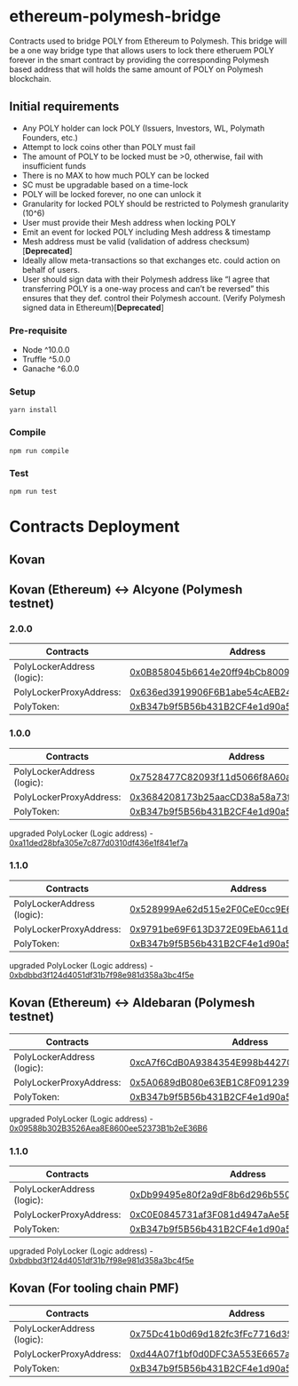 # ethereum-polymesh-bridge
Contracts used to bridge POLY from Ethereum to Polymesh. This bridge will be a one way bridge type that allows users to lock there etheruem POLY forever in the smart contract by providing the corresponding Polymesh based address that will holds the same amount of POLY on Polymesh blockchain.  

## Initial requirements
* Any POLY holder can lock POLY (Issuers, Investors, WL, Polymath Founders, etc.)
* Attempt to lock coins other than POLY must fail
* The amount of POLY to be locked must be >0, otherwise, fail with insufficient funds
* There is no MAX to how much POLY can be locked
* SC must be upgradable based on a time-lock
* POLY will be locked forever, no one can unlock it
* Granularity for locked POLY should be restricted to Polymesh granularity (10^6)
* User must provide their Mesh address when locking POLY
* Emit an event for locked POLY including Mesh address & timestamp
* Mesh address must be valid (validation of address checksum)[**Deprecated**]
* Ideally allow meta-transactions so that exchanges etc. could action on behalf of users.
* User should sign data with their Polymesh address like “I agree that transferring POLY is a one-way process and can’t be reversed”
this ensures that they def. control their Polymesh account. (Verify Polymesh signed data in Ethereum)[**Deprecated**]


### Pre-requisite
* Node ^10.0.0
* Truffle ^5.0.0
* Ganache ^6.0.0

### Setup
```
yarn install
```

### Compile
```
npm run compile
```

### Test
```
npm run test
```
# Contracts Deployment

## Kovan

## Kovan (Ethereum) <-> Alcyone (Polymesh testnet)

### 2.0.0
| Contracts | Address |
|------------|--------|
|PolyLockerAddress (logic): | [0x0B858045b6614e20ff94bCb8009340f95c00419D](https://kovan.etherscan.io/address/0x0B858045b6614e20ff94bCb8009340f95c00419D)|
|PolyLockerProxyAddress: | [0x636ed3919906F6B1abe54cAEB2497067C4fC9bA7](https://kovan.etherscan.io/address/0x636ed3919906F6B1abe54cAEB2497067C4fC9bA7) |
|PolyToken: | [0xB347b9f5B56b431B2CF4e1d90a5995f7519ca792](https://kovan.etherscan.io/address/0xB347b9f5B56b431B2CF4e1d90a5995f7519ca792) |

### 1.0.0
| Contracts | Address |
|------------|--------|
|PolyLockerAddress (logic): | [0x7528477C82093f11d5066f8A60ac9f9cB62B5A34](https://kovan.etherscan.io/address/0x7528477C82093f11d5066f8A60ac9f9cB62B5A34)|
|PolyLockerProxyAddress: | [0x3684208173b25aacCD38a58a73f66184f5667C11](https://kovan.etherscan.io/address/0x3684208173b25aacCD38a58a73f66184f5667C11) |
|PolyToken: | [0xB347b9f5B56b431B2CF4e1d90a5995f7519ca792](https://kovan.etherscan.io/address/0xB347b9f5B56b431B2CF4e1d90a5995f7519ca792) |

upgraded PolyLocker (Logic address) - [0xa11ded28bfa305e7c877d0310df436e1f841ef7a](https://kovan.etherscan.io/address/0xa11ded28bfa305e7c877d0310df436e1f841ef7a)

### 1.1.0
| Contracts | Address |
|------------|--------|
|PolyLockerAddress (logic): | [0x528999Ae62d515e2F0CeE0cc9E6681e29BC59f36](https://kovan.etherscan.io/address/0x528999Ae62d515e2F0CeE0cc9E6681e29BC59f36)|
|PolyLockerProxyAddress: | [0x9791be69F613D372E09EbA611d25157A5512c5c8](https://kovan.etherscan.io/address/0x9791be69F613D372E09EbA611d25157A5512c5c8) |
|PolyToken: | [0xB347b9f5B56b431B2CF4e1d90a5995f7519ca792](https://kovan.etherscan.io/address/0xB347b9f5B56b431B2CF4e1d90a5995f7519ca792) |

upgraded PolyLocker (Logic address) - [0xbdbbd3f124d4051df31b7f98e981d358a3bc4f5e](https://kovan.etherscan.io/address/0xbdbbd3f124d4051df31b7f98e981d358a3bc4f5e)

## Kovan (Ethereum) <-> Aldebaran (Polymesh testnet)

| Contracts | Address |
|------------|--------|
|PolyLockerAddress (logic): | [0xcA7f6CdB0A9384354E998b44270E8b490C772b78](https://kovan.etherscan.io/address/0xcA7f6CdB0A9384354E998b44270E8b490C772b78)|
|PolyLockerProxyAddress: | [0x5A0689dB080e63EB1C8F091239B9532Db10B0206](https://kovan.etherscan.io/address/0x5A0689dB080e63EB1C8F091239B9532Db10B0206) |
|PolyToken: | [0xB347b9f5B56b431B2CF4e1d90a5995f7519ca792](https://kovan.etherscan.io/address/0xB347b9f5B56b431B2CF4e1d90a5995f7519ca792) |

upgraded PolyLocker (Logic address) - [0x09588b302B3526Aea8E8600ee52373B1b2eE36B6](https://kovan.etherscan.io/address/0x09588b302B3526Aea8E8600ee52373B1b2eE36B6)

### 1.1.0
| Contracts | Address |
|------------|--------|
|PolyLockerAddress (logic): | [0xDb99495e80f2a9dF8b6d296b5507214e668603Ce](https://kovan.etherscan.io/address/0xDb99495e80f2a9dF8b6d296b5507214e668603Ce)|
|PolyLockerProxyAddress: | [0xC0E0845731af3F081d4947aAe5EB4256536D679B](https://kovan.etherscan.io/address/0xC0E0845731af3F081d4947aAe5EB4256536D679B) |
|PolyToken: | [0xB347b9f5B56b431B2CF4e1d90a5995f7519ca792](https://kovan.etherscan.io/address/0xB347b9f5B56b431B2CF4e1d90a5995f7519ca792) |

upgraded PolyLocker (Logic address) - [0xbdbbd3f124d4051df31b7f98e981d358a3bc4f5e](https://kovan.etherscan.io/address/0xbdbbd3f124d4051df31b7f98e981d358a3bc4f5e)

## Kovan (For tooling chain PMF)
| Contracts | Address |
|------------|--------|
|PolyLockerAddress (logic): | [0x75Dc41b0d69d182fc3fFc7716d35a1845121618d](https://kovan.etherscan.io/address/0x75Dc41b0d69d182fc3fFc7716d35a1845121618d)|
|PolyLockerProxyAddress: | [0xd44A07f1bf0d0DFC3A553E6657a87DB93409Eec6](https://kovan.etherscan.io/address/0xd44A07f1bf0d0DFC3A553E6657a87DB93409Eec6) |
|PolyToken: | [0xB347b9f5B56b431B2CF4e1d90a5995f7519ca792](https://kovan.etherscan.io/address/0xB347b9f5B56b431B2CF4e1d90a5995f7519ca792) |

